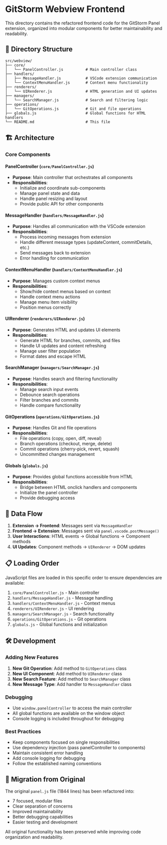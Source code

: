 # GitStorm Webview Frontend

This directory contains the refactored frontend code for the GitStorm Panel extension, organized into modular components for better maintainability and readability.

## 📁 Directory Structure

```
src/webview/
├── core/
│   └── PanelController.js          # Main controller class
├── handlers/
│   ├── MessageHandler.js           # VSCode extension communication
│   └── ContextMenuHandler.js       # Context menu functionality
├── renderers/
│   └── UIRenderer.js               # HTML generation and UI updates
├── managers/
│   └── SearchManager.js            # Search and filtering logic
├── operations/
│   └── GitOperations.js            # Git and file operations
├── globals.js                      # Global functions for HTML handlers
└── README.md                       # This file
```

## 🏗️ Architecture

### Core Components

#### PanelController (`core/PanelController.js`)
- **Purpose**: Main controller that orchestrates all components
- **Responsibilities**:
  - Initialize and coordinate sub-components
  - Manage panel state and data
  - Handle panel resizing and layout
  - Provide public API for other components

#### MessageHandler (`handlers/MessageHandler.js`)
- **Purpose**: Handles all communication with the VSCode extension
- **Responsibilities**:
  - Process incoming messages from extension
  - Handle different message types (updateContent, commitDetails, etc.)
  - Send messages back to extension
  - Error handling for communication

#### ContextMenuHandler (`handlers/ContextMenuHandler.js`)
- **Purpose**: Manages custom context menus
- **Responsibilities**:
  - Show/hide context menus based on context
  - Handle context menu actions
  - Manage menu item visibility
  - Position menus correctly

#### UIRenderer (`renderers/UIRenderer.js`)
- **Purpose**: Generates HTML and updates UI elements
- **Responsibilities**:
  - Generate HTML for branches, commits, and files
  - Handle UI updates and content refreshing
  - Manage user filter population
  - Format dates and escape HTML

#### SearchManager (`managers/SearchManager.js`)
- **Purpose**: Handles search and filtering functionality
- **Responsibilities**:
  - Manage search input events
  - Debounce search operations
  - Filter branches and commits
  - Handle compare functionality

#### GitOperations (`operations/GitOperations.js`)
- **Purpose**: Handles Git and file operations
- **Responsibilities**:
  - File operations (copy, open, diff, reveal)
  - Branch operations (checkout, merge, delete)
  - Commit operations (cherry-pick, revert, squash)
  - Uncommitted changes management

#### Globals (`globals.js`)
- **Purpose**: Provides global functions accessible from HTML
- **Responsibilities**:
  - Bridge between HTML onclick handlers and components
  - Initialize the panel controller
  - Provide debugging access

## 🔄 Data Flow

1. **Extension → Frontend**: Messages sent via `MessageHandler`
2. **Frontend → Extension**: Messages sent via `panel.vscode.postMessage()`
3. **User Interactions**: HTML events → Global functions → Component methods
4. **UI Updates**: Component methods → `UIRenderer` → DOM updates

## 📋 Loading Order

JavaScript files are loaded in this specific order to ensure dependencies are available:

1. `core/PanelController.js` - Main controller
2. `handlers/MessageHandler.js` - Message handling
3. `handlers/ContextMenuHandler.js` - Context menus
4. `renderers/UIRenderer.js` - UI rendering
5. `managers/SearchManager.js` - Search functionality
6. `operations/GitOperations.js` - Git operations
7. `globals.js` - Global functions and initialization

## 🛠️ Development

### Adding New Features

1. **New Git Operation**: Add method to `GitOperations` class
2. **New UI Component**: Add method to `UIRenderer` class
3. **New Search Feature**: Add method to `SearchManager` class
4. **New Message Type**: Add handler to `MessageHandler` class

### Debugging

- Use `window.panelController` to access the main controller
- All global functions are available on the window object
- Console logging is included throughout for debugging

### Best Practices

- Keep components focused on single responsibilities
- Use dependency injection (pass panelController to components)
- Maintain consistent error handling
- Add console logging for debugging
- Follow the established naming conventions

## 🔧 Migration from Original

The original `panel.js` file (1844 lines) has been refactored into:
- 7 focused, modular files
- Clear separation of concerns
- Improved maintainability
- Better debugging capabilities
- Easier testing and development

All original functionality has been preserved while improving code organization and readability.
